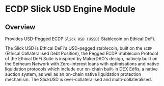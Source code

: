 # ECDP Slick USD Engine Module

## Overview

Provides USD-Pegged ECDP `Slick USD (USSD)` Stablecoin on Ethical DeFi.

The Slick USD is Ethical DeFi's USD-pegged stablecoin, built on the `ECDP` (Ethical Collateralised Debt Position), the Pegged ECDP Stablecoin Protocol of the Ethical DeFi Suite is inspired by MakerDAO's design, natively built on the Setheum Network with Zero-interest loans with optimisations and native liquidation protocols which include our on-chain built-in DEX Edfis, a native auction system, as well as an on-chain native liquidation protection mechanism. The SlickUSD is over-collateralised and multi-collateralised.
